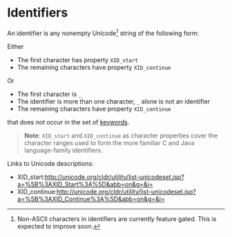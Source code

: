 # Identifiers

An identifier is any nonempty Unicode[^non_ascii_idents] string of the following form:

Either

   * The first character has property `XID_start`
   * The remaining characters have property `XID_continue`

Or

   * The first character is `_`
   * The identifier is more than one character, `_` alone is not an identifier
   * The remaining characters have property `XID_continue`

that does _not_ occur in the set of [keywords].

> **Note**: `XID_start` and `XID_continue` as character properties cover the
> character ranges used to form the more familiar C and Java language-family
> identifiers.

Links to Unicode descriptions:

   * XID_start:http://unicode.org/cldr/utility/list-unicodeset.jsp?a=%5B%3AXID_Start%3A%5D&abb=on&g=&i=
   * XID_continue:http://unicode.org/cldr/utility/list-unicodeset.jsp?a=%5B%3AXID_Continue%3A%5D&abb=on&g=&i=
   
   
[keywords]: ../grammar.html#keywords
[^non_ascii_idents]: Non-ASCII characters in identifiers are currently feature
  gated. This is expected to improve soon.
